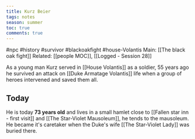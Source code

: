 ---title: Kurz Beiertags: notesseason: summertoc: truecomments: true---
#npc #history #survivor #blackoakfight #house-Volantis 
Main: [[The black oak fight]]
Related: [[people MOC]], [[Logged -  Session 28]]

As a young man Kurz served in [[House Volantis]] as a soldier, 55 years ago he survived an attack on [[Duke Armatage Volantis]] life when a group of heroes intervened and saved them all.
## Today
He is today **73 years old** and lives in a small hamlet close to [[Fallen star inn - first visit]] and [[The Star-Violet Mausoleum]], he tends to the mausoleum. He became it's caretaker when the Duke's wife [[The Star-Violet Lady]] was buried there.
